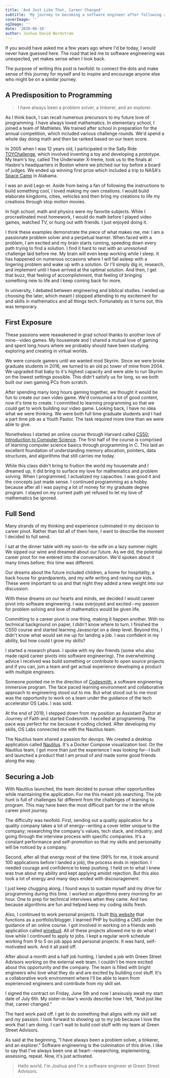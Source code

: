 ```yaml
---
title: 'And Just Like That, Career Changed'
subtitle: 'My journey to becoming a software engineer after following a different career path for 7 years.'
coverImage: ''
ogImage: ''
date: '2020-06-10'
author: Joshua David Nordstrom
---
```


If you would have asked me a few years ago where I'd be today, I would never have guessed here. The road that led me to software engineering was unexpected, yet makes sense when I look back.

The purpose of writing this post is twofold: to connect the dots and make sense of this journey for myself and to inspire and encourage anyone else who might be on a similar journey.

## A Predisposition to Programming

> I have always been a problem solver, a tinkerer, and an explorer.

As I think back, I can recall numerous precursors to my future love of programming. I have always loved mathematics. In elementary school, I joined a team of Mathletes. We trained after school in preparation for the annual competition, which included various challenge rounds. We'd spend a whole day doing math and then be ranked based on our team score.

In 2005 when I was 12 years old, I participated in the Sally Ride [TOYChallenge](https://www.nasa.gov/audience/forstudents/5-8/features/F_Toy_Challenge.html), which involved inventing a toy and developing a prototype. My team's toy, called The Underwater X-treme, took us to the finals at Hasbro's headquarters in Boston where we pitched our toy before a board of judges. We ended up winning first prize which included a trip to NASA's [Space Camp](https://www.spacecamp.com/space/camp) in Alabama.

I was an avid Lego-er. Aside from being a fan of following the instructions to build something cool, I loved making my own creations. I would build elaborate kingdoms, cities, vehicles and then bring my creations to life my creations through stop motion movies.

In high school, math and physics were my favorite subjects. While I procrastinated most homework, I would do math before I played video games, watched TV, or hung out with friends. I just enjoyed doing it.

I think these examples demonstrate the piece of what makes me, me: I am a passionate problem solver and a perpetual learner. When faced with a problem, I am excited and my brain starts running, speeding down every path trying to find a solution. I find it hard to rest with an unresolved challenge laid before me. My brain will even keep working while I sleep. It has happened on numerous occasions where I will fall asleep with a lingering problem and wake up with a solution. Or I'll simply dig in, research, and implement until I have arrived at the optimal solution. And then, I get that buzz, that feeling of accomplishment, that feeling of bringing something new to life and I keep coming back for more.

In university, I debated between engineering and biblical studies. I ended up choosing the later, which meant I stopped attending to my excitement for and skills in mathematics and all things tech. Fortunately as it turns out, this was temporary.

## First Exposure

These passions were reawakened in grad school thanks to another love of mine--video games. My housemate and I shared a mutual love of gaming and spent long hours where we probably should have been studying exploring and creating in virtual worlds.

We were console gamers until we wanted mod Skyrim. Since we were broke graduate students in 2016, we turned to an old pc tower of mine from 2004. We upgraded that baby to it's highest capacity and were able to run Skyrim on the lowest settings possible. This didn't satisfy us for long, so we both built our own gaming PCs from scratch.

After spending many long hours gaming together, we thought it would be fun to create our own video game. We'd consumed a lot of good content, now it's time to create. I committed to learning programming so that we could get to work building our video game. Looking back, I have no idea what we were thinking. We were both full time graduate students and I had a part time job as a Youth Pastor. The task required more time than we were able to give.

Nonetheless I started an online course through Harvard called [CS50: Introduction to Computer Science](https://cs50.harvard.edu/summer/2020/). The first half of the course is comprised of learning computer science basics through programming in C. This laid an excellent foundation of understanding memory allocation, pointers, data structures, and algorithms that still carries me today.

While this class didn't bring to fruition the world my housemate and I dreamed up, it did bring to surface my love for mathematics and problem solving. When I programmed, I actualized my capacities. I was good it and the concepts just made sense. I continued programming as a hobby because after all I was paying a lot of money for my graduate degree program. I stayed on my current path yet refused to let my love of mathematics be ignored.

## Full Send

Many strands of my thinking and experience culminated in my decision to career pivot. Rather than list all of them here, I want to describe the moment I decided to full send.

I sat at the dinner table with my soon-to -be wife on a lazy summer night. We sipped our wine and dreamed about our future. As we did, the potential career pivot for me entered into the conversation. We'd spoken about it many times before; this time was different.

Our dreams about the future included children, a home for hospitality, a back house for grandparents, and my wife writing and raising our kids. These were important to us and that night they added a new weight into our discussion.

With these dreams on our hearts and minds, we decided I would career pivot into software engineering. I was overjoyed and excited--my passion for problem solving and love of mathematics would be given life.

Committing to a career pivot is one thing, making it happen another. With no technical background on paper, I didn't know where to turn. I finished the CS50 course and started learning Javascript on a deep level. Beyond this, I didn't know what would set me up for landing a job. I was confident in my ability, but how could I grow my skills?

I started a research phase. I spoke with my dev friends (some who also made rapid career pivots into software engineering). The overwhelming advice I received was build something or contribute to open source projects and if you can, join a team and get actual experience developing a product with multiple engineers.

Someone pointed me in the direction of [Codesmith](https://www.codesmith.io/#), a software engineering immersive program. The face paced learning environment and collaborative approach to engineering stood out to me. But what stood out to me most was the opportunity to work on a team under the guidance of the tech accelerator OS Labs. I was sold.

At the end of 2019, I stepped down from my position as Assistant Pastor at Journey of Faith and started Codesmith. I excelled at programming. The pace was perfect for me because it coding clicked. After developing my skills, OS Labs connected me with the Nautilus team.

The Nautilus team shared a passion for devops. We created a desktop application called [Nautilus](https://jdnordstrom.com/writings/nautilus). It's a Docker Compose visualization tool. On the Nautilus team, I got more than just the experience I was looking for--I built and launched a product that I am proud of and made some good friends along the way.

## Securing a Job

With Nautilus launched, the team decided to pursue other opportunities while maintaining the application. For me this meant job searching. The job hunt is full of challenges far different from the challenges of learning to program. This may have been the most difficult part for me in the whole career pivot journey.

The difficulty was twofold. First, sending out a quality application for a quality company takes a lot of energy--writing a cover letter unique to the company; researching the company's values, tech stack, and industry; and going through the interview process with specific companies. It's a constant performance and self-promotion so that my skills and personality will be noticed by a company.

Second, after all that energy most of the time (99% for me, it took around 100 applications before I landed a job), the process ends in rejection. I needed courage and confidence to keep pushing. I held on to what I knew was true about my ability and kept applying amidst rejection. But this also took a lot of energy and many days ended with discouragement.

I just keep chugging along. I found ways to sustain myself and my drive for programming during this time. I worked on algorithms every morning for an hour. One to prep for technical interviews when they came. And two because algorithms are fun and helped keep my coding skills fresh.

Also, I continued to work personal projects. I built [this website](https://jdnordstrom.com/writings/this-website) that functions as a portfolio/blogger. I learned PHP by building a CMS under the guidance of an online course. I got involved in working on a friends web application called [winebud](https://www.winebud.com/). All of these projects allowed me to do what I love while I continued to apply to jobs. I kept a regular work schedule working from 9 to 5 on job apps and personal projects. It was hard, self-motivated work. And it all paid off.

After about a month and a half job hunting, I landed a job with Green Street Advisors working on the external web team. I couldn't be more excited about this opportunity and the company. The team is filled with bright engineers who love what they do and are excited by building cool stuff. It's a collaborative work environment where I'll be able to learn from experienced engineers and contribute from my skill set.

I signed the contract on Friday, June 5th and now I anxiously await my start date of July 6th. My sister-in-law's words describe how I felt, "And just like that, career changed."

The hard work paid off. I get to do something that aligns with my skill set and my passion. I look forward to showing up to my job because I love the work that I am doing. I can't wait to build cool stuff with my team at Green Street Advisors.

As said at the beginning, "I have always been a problem solver, a tinkerer, and an explorer." Software engineering is the culmination of this drive. I like to say that I've always been one at heart--researching, implementing, assessing, repeat. Now, it's just activated.

> Hello world. I'm Joshua and I'm a software engineer at Green Street Advisors.
